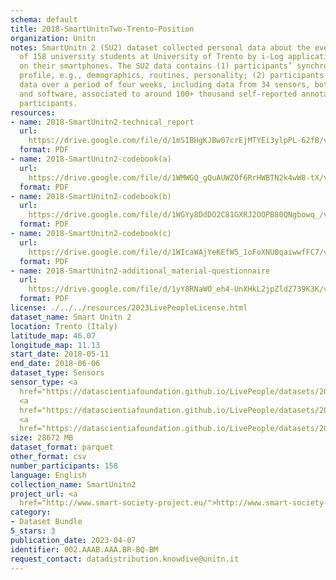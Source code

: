 ```yaml
---
schema: default
title: 2018-SmartUnitnTwo-Trento-Position
organization: Unitn
notes: SmartUnitn 2 (SU2) dataset collected personal data about the everyday life
  of 158 university students at University of Trento by i-Log application installed
  on their smartphones. The SU2 data contains (1) participants’ synchronic data about
  profile, e.g., demographics, routines, personality; (2) participants’ diachronic
  data over a period of four weeks, including data from 34 sensors, both hardware
  and software, associated to around 100+ thousand self-reported annotations from
  participants.
resources:
- name: 2018-SmartUnitn2-technical_report
  url: 
    https://drive.google.com/file/d/1mSIBHgKJBw07crEjMTYEi3ylpPL-62fB/view?usp=sharing
  format: PDF
- name: 2018-SmartUnitn2-codebook(a)
  url: 
    https://drive.google.com/file/d/1WMWGQ_gQuAUWZOf6RrHWBTN2k4wW8-tX/view?usp=sharing
  format: PDF
- name: 2018-SmartUnitn2-codebook(b)
  url: 
    https://drive.google.com/file/d/1WGYy8DdDO2C81GXRJ2OOPB80QNgbowq_/view?usp=sharing
  format: PDF
- name: 2018-SmartUnitn2-codebook(c)
  url: 
    https://drive.google.com/file/d/1WIcaWAjYeKEfW5_1oFoXNU0qaiwwfFC7/view?usp=sharing
  format: PDF
- name: 2018-SmartUnitn2-additional_material-questionnaire
  url: 
    https://drive.google.com/file/d/1yY8RNaWO_eh4-UnXHkL2jpZld2739K3K/view?usp=share_link
  format: PDF
license: ./../../resources/2023LivePeopleLicense.html
dataset_name: Smart Unitn 2
location: Trento (Italy)
latitude_map: 46.07
longitude_map: 11.13
start_date: 2018-05-11
end_date: 2018-06-06
dataset_type: Sensors
sensor_type: <a 
  href="https://datascientiafoundation.github.io/LivePeople/datasets/2018-SU2-Trento-Proximity%20Event/">proximity</a>,
  <a 
  href="https://datascientiafoundation.github.io/LivePeople/datasets/2018-SU2-Trento-Orientation%20Event/">orientation</a>,
  <a 
  href="https://datascientiafoundation.github.io/LivePeople/datasets/2018-SU2-Trento-Location%20Event/">location</a>
size: 28672 MB
dataset_format: parquet
other_format: csv
number_participants: 158
language: English
collection_name: SmartUnitn2
project_url: <a 
  href="http://www.smart-society-project.eu/">http://www.smart-society-project.eu/</a>
category:
- Dataset Bundle
5_stars: 3
publication_date: 2023-04-07
identifier: 002.AAAB.AAA.BR-BQ-BM
request_contact: datadistribution.knowdive@unitn.it
---
```

 